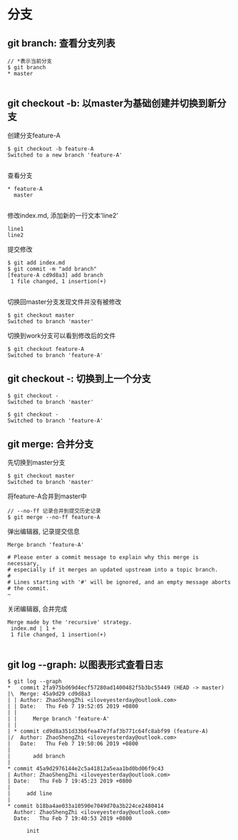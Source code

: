 # 分支

## git branch: 查看分支列表

```
// *表示当前分支
$ git branch
* master


```

## git checkout -b: 以master为基础创建并切换到新分支

创建分支feature-A
```
$ git checkout -b feature-A
Switched to a new branch 'feature-A'


```
查看分支
```
* feature-A
  master


```
修改index.md, 添加新的一行文本'line2'
```
line1
line2
```
提交修改
```
$ git add index.md
$ git commit -m "add branch"
[feature-A cd9d8a3] add branch
 1 file changed, 1 insertion(+)


```
切换回master分支发现文件并没有被修改
```
$ git checkout master
Switched to branch 'master'

```

切换到work分支可以看到修改后的文件

```
$ git checkout feature-A
Switched to branch 'feature-A'

```

## git checkout -: 切换到上一个分支

```
$ git checkout -
Switched to branch 'master'

$ git checkout -
Switched to branch 'feature-A'

```

## git merge: 合并分支

先切换到master分支
```
$ git checkout master
Switched to branch 'master'
```
将feature-A合并到master中
```
// --no-ff 记录合并到提交历史记录
$ git merge --no-ff feature-A
```
弹出编辑器, 记录提交信息
```
Merge branch 'feature-A'

# Please enter a commit message to explain why this merge is necessary,
# especially if it merges an updated upstream into a topic branch.
#
# Lines starting with '#' will be ignored, and an empty message aborts
# the commit.
~

```

关闭编辑器, 合并完成
```
Merge made by the 'recursive' strategy.
 index.md | 1 +
 1 file changed, 1 insertion(+)


```

## git log --graph: 以图表形式查看日志

```
$ git log --graph
*   commit 2fa975bd69d4ecf57280ad1400482f5b3bc55449 (HEAD -> master)
|\  Merge: 45a9d29 cd9d8a3
| | Author: ZhaoShengZhi <iloveyesterday@outlook.com>
| | Date:   Thu Feb 7 19:52:05 2019 +0800
| |
| |     Merge branch 'feature-A'
| |
| * commit cd9d8a351d33b6fea47e7faf3b771c64fc8abf99 (feature-A)
|/  Author: ZhaoShengZhi <iloveyesterday@outlook.com>
|   Date:   Thu Feb 7 19:50:06 2019 +0800
|
|       add branch
|
* commit 45a9d2976144e2c5a41812a5eaa1bd0bd06f9c43
| Author: ZhaoShengZhi <iloveyesterday@outlook.com>
| Date:   Thu Feb 7 19:45:23 2019 +0800
|
|     add line
|
* commit b18ba4ae033a10590e7049d70a3b224ce2480414
  Author: ZhaoShengZhi <iloveyesterday@outlook.com>
  Date:   Thu Feb 7 19:40:53 2019 +0800

      init


```
